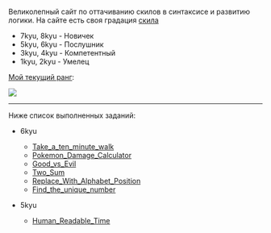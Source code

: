 Великолепный сайт по оттачиванию скилов в синтаксисе и развитию логики.
На сайте есть своя градация [скила](https://www.codewars.com/about)

- 7kyu, 8kyu - Новичек
- 5kyu, 6kyu - Послушник
- 3kyu, 4kyu - Компетентный
- 1kyu, 2kyu - Умелец

[Мой текущий ранг](https://www.codewars.com/users/SholleZven):

![](https://www.codewars.com/users/SholleZven/badges/large)

---

Ниже список выполненных заданий:

- 6kyu

  - [Take_a_ten_minute_walk](solutions/6kyu/Take_a_ten_minute_walk)
  - [Pokemon_Damage_Calculator](solutions/6kyu/Pokemon_Damage_Calculator)
  - [Good_vs_Evil](solutions/6kyu/Good_vs_Evil)
  - [Two_Sum](solutions/6kyu/Two_Sum)
  - [Replace_With_Alphabet_Position](solutions/6kyu/Replace_With_Alphabet_Position)
  - [Find_the_unique_number](solutions/6kyu/Find_the_unique_number)

- 5kyu

  - [Human_Readable_Time](solutions/5kyu/Human_Readable_Time)
